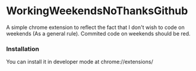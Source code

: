 # WorkingWeekendsNoThanksGithub

A simple chrome extension to reflect the fact that I don't wish to code on weekends (As a general rule). Commited code on weekends should be red.

### Installation
You can install it in developer mode at chrome://extensions/
